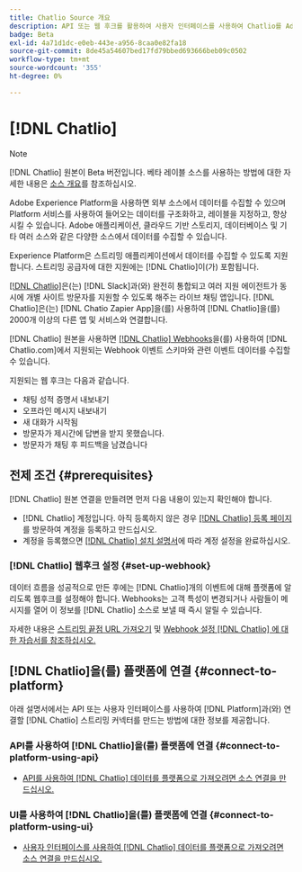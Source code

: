 ```yaml
---
title: Chatlio Source 개요
description: API 또는 웹 후크를 활용하여 사용자 인터페이스를 사용하여 Chatlio를 Adobe Experience Platform에 연결하는 방법에 대해 알아봅니다
badge: Beta
exl-id: 4a71d1dc-e0eb-443e-a956-8caa0e82fa18
source-git-commit: 8de45a54607bed17fd79bbed693666beb09c0502
workflow-type: tm+mt
source-wordcount: '355'
ht-degree: 0%

---
```


# [!DNL Chatlio]

>[!NOTE]
>
>[!DNL Chatlio] 원본이 Beta 버전입니다. 베타 레이블 소스를 사용하는 방법에 대한 자세한 내용은 [소스 개요](../../home.md#terms-and-conditions)를 참조하십시오.

Adobe Experience Platform을 사용하면 외부 소스에서 데이터를 수집할 수 있으며 Platform 서비스를 사용하여 들어오는 데이터를 구조화하고, 레이블을 지정하고, 향상시킬 수 있습니다. Adobe 애플리케이션, 클라우드 기반 스토리지, 데이터베이스 및 기타 여러 소스와 같은 다양한 소스에서 데이터를 수집할 수 있습니다.

Experience Platform은 스트리밍 애플리케이션에서 데이터를 수집할 수 있도록 지원합니다. 스트리밍 공급자에 대한 지원에는 [!DNL Chatlio]이(가) 포함됩니다.

[[!DNL Chatlio]](https://chatlio.com/)은(는) [!DNL Slack]과(와) 완전히 통합되고 여러 지원 에이전트가 동시에 개별 사이트 방문자를 지원할 수 있도록 해주는 라이브 채팅 앱입니다. [!DNL Chatlio]은(는) [!DNL Chatio Zapier App]을(를) 사용하여 [!DNL Chatlio]을(를) 2000개 이상의 다른 앱 및 서비스와 연결합니다.

[!DNL Chatlio] 원본을 사용하면 [[!DNL Chatlio] Webhooks](https://chatlio.com/docs/webhooks/)을(를) 사용하여 [!DNL Chatlio.com]에서 지원되는 Webhook 이벤트 스키마와 관련 이벤트 데이터를 수집할 수 있습니다.

지원되는 웹 후크는 다음과 같습니다.

* 채팅 성적 증명서 내보내기
* 오프라인 메시지 내보내기
* 새 대화가 시작됨
* 방문자가 제시간에 답변을 받지 못했습니다.
* 방문자가 채팅 후 피드백을 남겼습니다

## 전제 조건 {#prerequisites}

[!DNL Chatlio] 원본 연결을 만들려면 먼저 다음 내용이 있는지 확인해야 합니다.

* [!DNL Chatlio] 계정입니다. 아직 등록하지 않은 경우 [[!DNL Chatlio] 등록 페이지](https://chatlio.com/app/#/signup)를 방문하여 계정을 등록하고 만드십시오.
* 계정을 등록했으면 [[!DNL Chatlio] 설치 설명서](https://chatlio.com/docs/setup/)에 따라 계정 설정을 완료하십시오.

### [!DNL Chatlio] 웹후크 설정 {#set-up-webhook}

데이터 흐름을 성공적으로 만든 후에는 [!DNL Chatlio]개의 이벤트에 대해 플랫폼에 알리도록 웹후크를 설정해야 합니다. Webhooks는 고객 특성이 변경되거나 사람들이 메시지를 열어 이 정보를 [!DNL Chatlio] 소스로 보낼 때 즉시 알릴 수 있습니다.

자세한 내용은 [스트리밍 끝점 URL 가져오기](../../tutorials/ui/create/marketing-automation/chatlio-webhook.md#get-streaming-endpoint) 및 [Webhook 설정 [!DNL Chatlio] 에 대한 자습서를 참조하십시오.](../../tutorials/ui/create/marketing-automation/chatlio-webhook.md#set-up-webhook)

## [!DNL Chatlio]을(를) 플랫폼에 연결 {#connect-to-platform}

아래 설명서에서는 API 또는 사용자 인터페이스를 사용하여 [!DNL Platform]과(와) 연결할 [!DNL Chatlio] 스트리밍 커넥터를 만드는 방법에 대한 정보를 제공합니다.

### API를 사용하여 [!DNL Chatlio]을(를) 플랫폼에 연결 {#connect-to-platform-using-api}

* [API를 사용하여  [!DNL Chatlio] 데이터를 플랫폼으로 가져오려면 소스 연결을 만드십시오.](../../tutorials/api/create/marketing-automation/chatlio-webhook.md)

### UI를 사용하여 [!DNL Chatlio]을(를) 플랫폼에 연결 {#connect-to-platform-using-ui}

* [사용자 인터페이스를 사용하여  [!DNL Chatlio] 데이터를 플랫폼으로 가져오려면 소스 연결을 만드십시오.](../../tutorials/ui/create/marketing-automation/chatlio-webhook.md)
